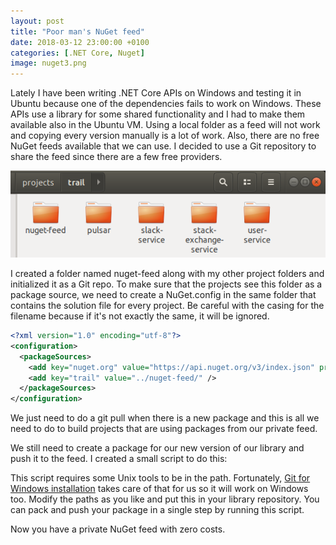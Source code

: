 ```yaml
---
layout: post
title: "Poor man's NuGet feed"
date: 2018-03-12 23:00:00 +0100
categories: [.NET Core, Nuget]
image: nuget3.png
---
```


Lately I have been writing .NET Core APIs on Windows and testing it in Ubuntu because one of the dependencies fails to work on Windows. These APIs use a library for some shared functionality and I had to make them available also in the Ubuntu VM. Using a local folder as a feed will not work and copying every version manually is a lot of work. Also, there are no free NuGet feeds available that we can use. I decided to use a Git repository to share the feed since there are a few free providers.

![Project folders][1]

I created a folder named nuget-feed along with my other project folders and initialized it as a Git repo. To make sure that the projects see this folder as a package source, we need to create a NuGet.config in the same folder that contains the solution file for every project. Be careful with the casing for the filename because if it's not exactly the same, it will be ignored.

```xml
<?xml version="1.0" encoding="utf-8"?>
<configuration>
  <packageSources>
    <add key="nuget.org" value="https://api.nuget.org/v3/index.json" protocolVersion="3" />
    <add key="trail" value="../nuget-feed/" />
  </packageSources>
</configuration>
```

We just need to do a git pull when  there is a new package and this is all we need to do to build projects that are using packages from our private feed.

We still need to create a package for our new version of our library and push it to the feed. I created a small script to do this:

<script src="https://gist.github.com/uhaciogullari/946548ad3f1cbee010a1655c445f7371.js"></script>

This script requires some Unix tools to be in the path. Fortunately, [Git for Windows installation][2] takes care of that for us so it will work on Windows too. Modify the paths as you like and put this in your library repository. You can pack and push your package in a single step by running this script.

Now you have a private NuGet feed with zero costs.

[1]: /assets/img/trail.png
[2]: https://epsil.github.io/blog/2016/04/20/